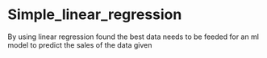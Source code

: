 # Simple_linear_regression
By using linear regression found the best data needs to be feeded for an ml model to predict the sales of the data given
